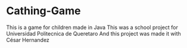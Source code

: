 # Cathing-Game
This is a game for children made in Java
This was a school project for Universidad Politecnica de Queretaro
And this project was made it with César Hernandez
